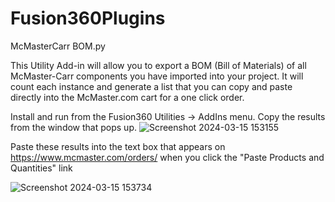 # Fusion360Plugins

McMasterCarr BOM.py

This Utility Add-in will allow you to export a BOM (Bill of Materials) of all McMaster-Carr components you have imported into your project.  It will count each instance and generate a list that you can copy and paste directly into the McMaster.com cart for a one click order.

Install and run from the Fusion360 Utilities -> AddIns menu.  Copy the results from the window that pops up.
![Screenshot 2024-03-15 153155](https://github.com/FutureJames/Fusion360Plugins/assets/6488279/fc1a3019-016c-49ba-8f84-bcc5c8747630)

Paste these results into the text box that appears on https://www.mcmaster.com/orders/ when you click the "Paste Products and Quantities" link

![Screenshot 2024-03-15 153734](https://github.com/FutureJames/Fusion360Plugins/assets/6488279/b1357002-cee6-4199-977e-f66adcbfdd2a)
